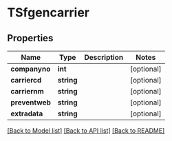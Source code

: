 # TSfgencarrier

## Properties
Name | Type | Description | Notes
------------ | ------------- | ------------- | -------------
**companyno** | **int** |  | [optional] 
**carriercd** | **string** |  | [optional] 
**carriernm** | **string** |  | [optional] 
**preventweb** | **string** |  | [optional] 
**extradata** | **string** |  | [optional] 

[[Back to Model list]](../README.md#documentation-for-models) [[Back to API list]](../README.md#documentation-for-api-endpoints) [[Back to README]](../README.md)


